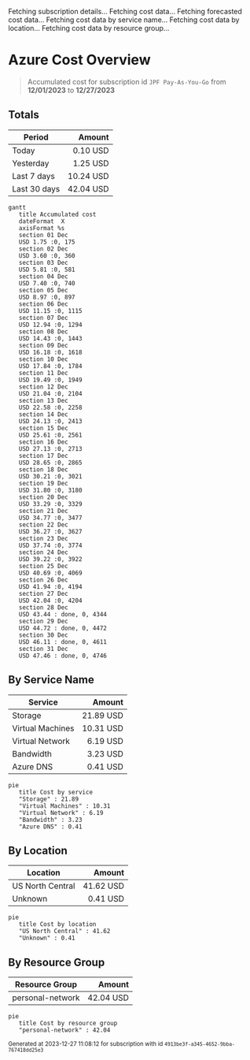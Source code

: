 Fetching subscription details...
Fetching cost data...
Fetching forecasted cost data...
Fetching cost data by service name...
Fetching cost data by location...
Fetching cost data by resource group...
# Azure Cost Overview

> Accumulated cost for subscription id `JPF Pay-As-You-Go` from **12/01/2023** to **12/27/2023**

## Totals

|Period|Amount|
|---|---:|
|Today|0.10 USD|
|Yesterday|1.25 USD|
|Last 7 days|10.24 USD|
|Last 30 days|42.04 USD|

```mermaid
gantt
   title Accumulated cost
   dateFormat  X
   axisFormat %s
   section 01 Dec
   USD 1.75 :0, 175
   section 02 Dec
   USD 3.60 :0, 360
   section 03 Dec
   USD 5.81 :0, 581
   section 04 Dec
   USD 7.40 :0, 740
   section 05 Dec
   USD 8.97 :0, 897
   section 06 Dec
   USD 11.15 :0, 1115
   section 07 Dec
   USD 12.94 :0, 1294
   section 08 Dec
   USD 14.43 :0, 1443
   section 09 Dec
   USD 16.18 :0, 1618
   section 10 Dec
   USD 17.84 :0, 1784
   section 11 Dec
   USD 19.49 :0, 1949
   section 12 Dec
   USD 21.04 :0, 2104
   section 13 Dec
   USD 22.58 :0, 2258
   section 14 Dec
   USD 24.13 :0, 2413
   section 15 Dec
   USD 25.61 :0, 2561
   section 16 Dec
   USD 27.13 :0, 2713
   section 17 Dec
   USD 28.65 :0, 2865
   section 18 Dec
   USD 30.21 :0, 3021
   section 19 Dec
   USD 31.80 :0, 3180
   section 20 Dec
   USD 33.29 :0, 3329
   section 21 Dec
   USD 34.77 :0, 3477
   section 22 Dec
   USD 36.27 :0, 3627
   section 23 Dec
   USD 37.74 :0, 3774
   section 24 Dec
   USD 39.22 :0, 3922
   section 25 Dec
   USD 40.69 :0, 4069
   section 26 Dec
   USD 41.94 :0, 4194
   section 27 Dec
   USD 42.04 :0, 4204
   section 28 Dec
   USD 43.44 : done, 0, 4344
   section 29 Dec
   USD 44.72 : done, 0, 4472
   section 30 Dec
   USD 46.11 : done, 0, 4611
   section 31 Dec
   USD 47.46 : done, 0, 4746
```

## By Service Name

|Service|Amount|
|---|---:|
|Storage|21.89 USD|
|Virtual Machines|10.31 USD|
|Virtual Network|6.19 USD|
|Bandwidth|3.23 USD|
|Azure DNS|0.41 USD|

```mermaid
pie
   title Cost by service
   "Storage" : 21.89
   "Virtual Machines" : 10.31
   "Virtual Network" : 6.19
   "Bandwidth" : 3.23
   "Azure DNS" : 0.41
```

## By Location

|Location|Amount|
|---|---:|
|US North Central|41.62 USD|
|Unknown|0.41 USD|

```mermaid
pie
   title Cost by location
   "US North Central" : 41.62
   "Unknown" : 0.41
```

## By Resource Group

|Resource Group|Amount|
|---|---:|
|personal-network|42.04 USD|

```mermaid
pie
   title Cost by resource group
   "personal-network" : 42.04
```

<sup>Generated at 2023-12-27 11:08:12 for subscription with id `4913be3f-a345-4652-9bba-767418dd25e3`</sup>
